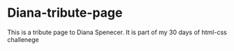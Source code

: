 # Diana-tribute-page
This is a tribute page to Diana Spenecer. It is part of my 30 days of html-css challenege
